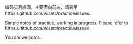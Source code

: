 编码实用点滴，主要面向前端，请转至 <https://github.com/wisetc/practice/issues>。

Simple notes of practice, working in progress. Please refer to <https://github.com/wisetc/practice/issues>.

You are welcome.
